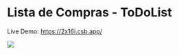 # Lista de Compras - ToDoList
Live Demo: https://2x16i.csb.app/

<img src="https://user-images.githubusercontent.com/37172038/105790340-e9dde800-5f62-11eb-8c2f-f84bbf48a3f5.png">